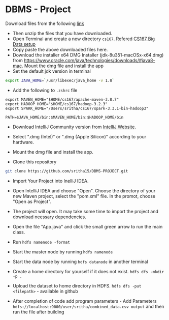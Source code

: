 # DBMS - Project 

Download files from the following [link](https://drive.google.com/file/d/11zlcGqaQO-SUN9Qbffju4woRL9nqb2AT/view?usp=share_link)

- Then unzip the files that you have downloaded.
- Open Terminal and create a new directory `cs167`. Refered [CS167 Big Data setup](http://github.com/aseldawy/CS167/blob/master/Labs/Lab1/CS167-Lab1.md)
- Copy paste the above downloaded files here. 
- Download the installer x64 DMG Installer (jdk-8u351-macOSx-x64.dmg) from https://www.oracle.com/java/technologies/downloads/#java8-mac. Mount the dmg file and install the app
- Set the default jdk version in terminal 
```sh
export JAVA_HOME=`/usr/libexec/java_home -v 1.8`
```
- Add the following to `.zshrc` file 
```
export MAVEN_HOME="$HOME/cs167/apache-maven-3.8.7"
export HADOOP_HOME="$HOME/cs167/hadoop-3.2.3"
export SPARK_HOME="/Users/sritha/cs167/spark-3.3.1-bin-hadoop3"

PATH=$JAVA_HOME/bin:$MAVEN_HOME/bin:$HADOOP_HOME/bin
```
- Download IntelliJ Community version from [IntelliJ Website](https://www.jetbrains.com/idea/download/#section=mac). 
- Select ".dmg (Intel)" or ".dmg (Apple Silicon)" according to your hardware.
- Mount the dmg file and install the app.

- Clone this repository 
```sh
git clone https://github.com/sritha15/DBMS-PROJECT.git
```

- Import Your Project into InelliJ IDEA. 
- Open IntelliJ IDEA and choose "Open". Choose the directory of your new Maven project, select the "pom.xml" file. In the promot, choose "Open as Project". 
- The project will open. It may take some time to import the project and download neessary dependencies. 
- Open the file "App.java" and click the small green arrow to run the main class.
- Run `hdfs namenode -format`
- Start the master node by running `hdfs namenode`
- Start the data node by running `hdfs datanode` in another terminal 
- Create a home directory for yourself if it does not exist. `hdfs dfs -mkdir -p .`
- Upload the dataset to home directory in HDFS. `hdfs dfs -put <filepath>` - available in github

- After completion of code add program parameters - Add Parameters `hdfs://localhost:9000/user/sritha/combined_data.csv output` and then run the file after building 



